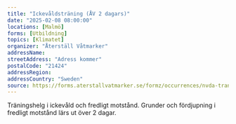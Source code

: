 ```yaml
---
title: "Ickevåldsträning (ÅV 2 dagars)"
date: "2025-02-08 08:00:00"
locations: [Malmö]
forms: [Utbildning]
topics: [Klimatet]
organizer: "Återställ Våtmarker"
addressName:
streetAddress: "Adress kommer"
postalCode: "21424"
addressRegion:
addressCountry: "Sweden"
source: https://forms.aterstallvatmarker.se/formz/occurrences/nvda-traning-av-2-dagars-malmo-2025-02-01/registrations/new
---
```

Träningshelg i ickevåld och fredligt motstånd. Grunder och fördjupning i fredligt motstånd lärs ut över 2 dagar.
